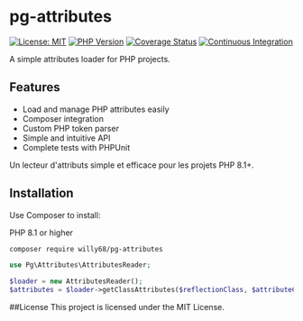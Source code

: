 # pg-attributes

[![License: MIT](https://img.shields.io/badge/License-MIT-yellow.svg)](https://opensource.org/licenses/MIT)
[![PHP Version](https://img.shields.io/badge/php-%3E%3D8.1-blue.svg)](https://php.net)
[![Coverage Status](https://coveralls.io/repos/github/willy68/pg-attributes/badge.svg?branch=main)](https://coveralls.io/github/willy68/pg-attributes?branch=main)
[![Continuous Integration](https://github.com/willy68/pg-attributes/actions/workflows/ci.yml/badge.svg?branch=main)](https://github.com/willy68/pg-attributes/actions/workflows/ci.yml)


A simple attributes loader for PHP projects.

## Features

- Load and manage PHP attributes easily
- Composer integration
- Custom PHP token parser
- Simple and intuitive API
- Complete tests with PHPUnit

Un lecteur d'attributs simple et efficace pour les projets PHP 8.1+.

## Installation

Use Composer to install:

PHP 8.1 or higher
```bash
composer require willy68/pg-attributes
```
```php
use Pg\Attributes\AttributesReader;

$loader = new AttributesReader();
$attributes = $loader->getClassAttributes($reflectionClass, $attributeClassName);
```

##License
This project is licensed under the MIT License.